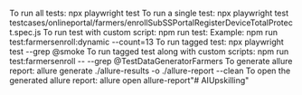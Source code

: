 

To run all tests: 
    npx playwright test
To run a single test:
    npx playwright test testcases/onlineportal/farmers/enrollSubSSPortalRegisterDeviceTotalProtect.spec.js
To run test with custom script: 
    npm run test:<scriptName> 
    Example: npm run test:farmersenroll:dynamic --count=13
To run tagged test: 
    npx playwright test --grep @smoke
To run tagged test along with custom scripts: 
    npm run test:farmersenroll -- --grep @TestDataGeneratorFarmers
To generate allure report: 
    allure generate ./allure-results -o ./allure-report --clean
To open the generated allure report:
    allure open allure-report"# AIUpskilling" 
